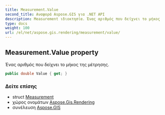 ```yaml
---
title: Measurement.Value
second_title: Αναφορά Aspose.GIS για .NET API
description: Measurement ιδιοκτησία. Ένας αριθμός που δείχνει το μήκος της μέτρησης.
type: docs
weight: 100
url: /el/net/aspose.gis.rendering/measurement/value/
---
```

## Measurement.Value property

Ένας αριθμός που δείχνει το μήκος της μέτρησης.

```csharp
public double Value { get; }
```

### Δείτε επίσης

* struct [Measurement](../)
* χώρος ονομάτων [Aspose.Gis.Rendering](../../measurement/)
* συνέλευση [Aspose.GIS](../../../)


